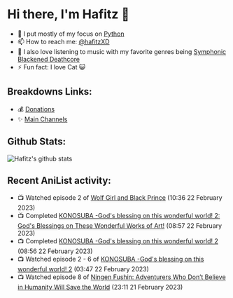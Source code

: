 # Hi there, I'm Hafitz 👋
- 🐍 I put mostly of my focus on [Python](https://python.org)
- 📫 How to reach me: [@hafitzXD](https://t.me/hafitzXD)
- 🎵 I also love listening to music with my favorite genres being [Symphonic Blackened Deathcore](https://youtu.be/qyYmS_iBcy4)
- ⚡ Fun fact: I love Cat 😺

## Breakdowns Links:
- 💰 [Donations](https://t.me/TheBreakdowns/2)
- ✨ [Main Channels](https://t.me/TheBreakdowns)

## Github Stats:
![Hafitz's github stats](https://github-readme-stats.vercel.app/api?username=breakdowns&show_icons=true&count_private=true&bg_color=00000000&text_color=777)

## Recent AniList activity:
<!-- ANILIST_ACTIVITY:start -->

-   📺 Watched episode 2 of [Wolf Girl and Black Prince](https://anilist.co/anime/20701) (10:36 22 February 2023)
-   📺 Completed [KONOSUBA -God's blessing on this wonderful world! 2: God's Blessings on These Wonderful Works of Art!](https://anilist.co/anime/97996) (08:57 22 February 2023)
-   📺 Completed [KONOSUBA -God's blessing on this wonderful world! 2](https://anilist.co/anime/21699) (08:56 22 February 2023)
-   📺 Watched episode 2 - 6 of [KONOSUBA -God's blessing on this wonderful world! 2](https://anilist.co/anime/21699) (03:47 22 February 2023)
-   📺 Watched episode 8 of [Ningen Fushin: Adventurers Who Don’t Believe in Humanity Will Save the World](https://anilist.co/anime/137909) (23:11 21 February 2023)

<!-- ANILIST_ACTIVITY:end -->

